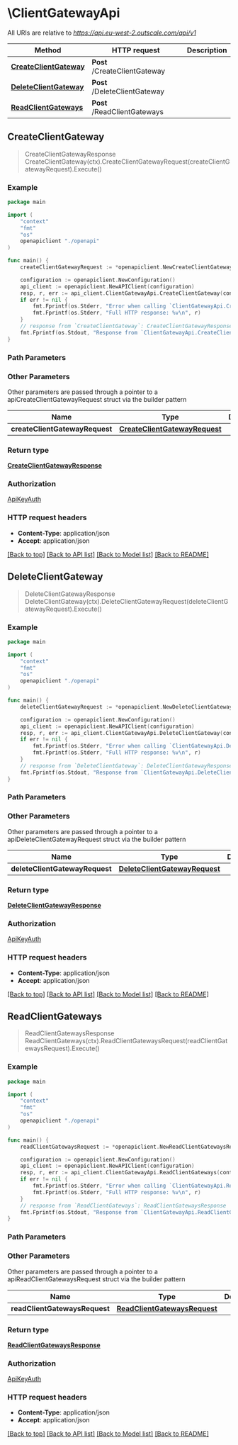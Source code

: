 # \ClientGatewayApi

All URIs are relative to *https://api.eu-west-2.outscale.com/api/v1*

Method | HTTP request | Description
------------- | ------------- | -------------
[**CreateClientGateway**](ClientGatewayApi.md#CreateClientGateway) | **Post** /CreateClientGateway | 
[**DeleteClientGateway**](ClientGatewayApi.md#DeleteClientGateway) | **Post** /DeleteClientGateway | 
[**ReadClientGateways**](ClientGatewayApi.md#ReadClientGateways) | **Post** /ReadClientGateways | 



## CreateClientGateway

> CreateClientGatewayResponse CreateClientGateway(ctx).CreateClientGatewayRequest(createClientGatewayRequest).Execute()



### Example

```go
package main

import (
    "context"
    "fmt"
    "os"
    openapiclient "./openapi"
)

func main() {
    createClientGatewayRequest := *openapiclient.NewCreateClientGatewayRequest(int32(123), "ConnectionType_example", "PublicIp_example") // CreateClientGatewayRequest |  (optional)

    configuration := openapiclient.NewConfiguration()
    api_client := openapiclient.NewAPIClient(configuration)
    resp, r, err := api_client.ClientGatewayApi.CreateClientGateway(context.Background()).CreateClientGatewayRequest(createClientGatewayRequest).Execute()
    if err != nil {
        fmt.Fprintf(os.Stderr, "Error when calling `ClientGatewayApi.CreateClientGateway``: %v\n", err)
        fmt.Fprintf(os.Stderr, "Full HTTP response: %v\n", r)
    }
    // response from `CreateClientGateway`: CreateClientGatewayResponse
    fmt.Fprintf(os.Stdout, "Response from `ClientGatewayApi.CreateClientGateway`: %v\n", resp)
}
```

### Path Parameters



### Other Parameters

Other parameters are passed through a pointer to a apiCreateClientGatewayRequest struct via the builder pattern


Name | Type | Description  | Notes
------------- | ------------- | ------------- | -------------
 **createClientGatewayRequest** | [**CreateClientGatewayRequest**](CreateClientGatewayRequest.md) |  | 

### Return type

[**CreateClientGatewayResponse**](CreateClientGatewayResponse.md)

### Authorization

[ApiKeyAuth](../README.md#ApiKeyAuth)

### HTTP request headers

- **Content-Type**: application/json
- **Accept**: application/json

[[Back to top]](#) [[Back to API list]](../README.md#documentation-for-api-endpoints)
[[Back to Model list]](../README.md#documentation-for-models)
[[Back to README]](../README.md)


## DeleteClientGateway

> DeleteClientGatewayResponse DeleteClientGateway(ctx).DeleteClientGatewayRequest(deleteClientGatewayRequest).Execute()



### Example

```go
package main

import (
    "context"
    "fmt"
    "os"
    openapiclient "./openapi"
)

func main() {
    deleteClientGatewayRequest := *openapiclient.NewDeleteClientGatewayRequest("ClientGatewayId_example") // DeleteClientGatewayRequest |  (optional)

    configuration := openapiclient.NewConfiguration()
    api_client := openapiclient.NewAPIClient(configuration)
    resp, r, err := api_client.ClientGatewayApi.DeleteClientGateway(context.Background()).DeleteClientGatewayRequest(deleteClientGatewayRequest).Execute()
    if err != nil {
        fmt.Fprintf(os.Stderr, "Error when calling `ClientGatewayApi.DeleteClientGateway``: %v\n", err)
        fmt.Fprintf(os.Stderr, "Full HTTP response: %v\n", r)
    }
    // response from `DeleteClientGateway`: DeleteClientGatewayResponse
    fmt.Fprintf(os.Stdout, "Response from `ClientGatewayApi.DeleteClientGateway`: %v\n", resp)
}
```

### Path Parameters



### Other Parameters

Other parameters are passed through a pointer to a apiDeleteClientGatewayRequest struct via the builder pattern


Name | Type | Description  | Notes
------------- | ------------- | ------------- | -------------
 **deleteClientGatewayRequest** | [**DeleteClientGatewayRequest**](DeleteClientGatewayRequest.md) |  | 

### Return type

[**DeleteClientGatewayResponse**](DeleteClientGatewayResponse.md)

### Authorization

[ApiKeyAuth](../README.md#ApiKeyAuth)

### HTTP request headers

- **Content-Type**: application/json
- **Accept**: application/json

[[Back to top]](#) [[Back to API list]](../README.md#documentation-for-api-endpoints)
[[Back to Model list]](../README.md#documentation-for-models)
[[Back to README]](../README.md)


## ReadClientGateways

> ReadClientGatewaysResponse ReadClientGateways(ctx).ReadClientGatewaysRequest(readClientGatewaysRequest).Execute()



### Example

```go
package main

import (
    "context"
    "fmt"
    "os"
    openapiclient "./openapi"
)

func main() {
    readClientGatewaysRequest := *openapiclient.NewReadClientGatewaysRequest() // ReadClientGatewaysRequest |  (optional)

    configuration := openapiclient.NewConfiguration()
    api_client := openapiclient.NewAPIClient(configuration)
    resp, r, err := api_client.ClientGatewayApi.ReadClientGateways(context.Background()).ReadClientGatewaysRequest(readClientGatewaysRequest).Execute()
    if err != nil {
        fmt.Fprintf(os.Stderr, "Error when calling `ClientGatewayApi.ReadClientGateways``: %v\n", err)
        fmt.Fprintf(os.Stderr, "Full HTTP response: %v\n", r)
    }
    // response from `ReadClientGateways`: ReadClientGatewaysResponse
    fmt.Fprintf(os.Stdout, "Response from `ClientGatewayApi.ReadClientGateways`: %v\n", resp)
}
```

### Path Parameters



### Other Parameters

Other parameters are passed through a pointer to a apiReadClientGatewaysRequest struct via the builder pattern


Name | Type | Description  | Notes
------------- | ------------- | ------------- | -------------
 **readClientGatewaysRequest** | [**ReadClientGatewaysRequest**](ReadClientGatewaysRequest.md) |  | 

### Return type

[**ReadClientGatewaysResponse**](ReadClientGatewaysResponse.md)

### Authorization

[ApiKeyAuth](../README.md#ApiKeyAuth)

### HTTP request headers

- **Content-Type**: application/json
- **Accept**: application/json

[[Back to top]](#) [[Back to API list]](../README.md#documentation-for-api-endpoints)
[[Back to Model list]](../README.md#documentation-for-models)
[[Back to README]](../README.md)

